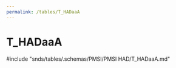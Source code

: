 ```yaml
---
permalink: /tables/T_HADaaA
---
```

# T\_HADaaA
<!-- SPDX-License-Identifier: MPL-2.0 -->

<!-- ATTENTION : Ne pas supprimer ou modifier la ligne ci-dessous -->
#include "snds/tables/.schemas/PMSI/PMSI HAD/T_HADaaA.md"
<!-- ATTENTION : Ne pas supprimer ou modifier la ligne ci-dessus -->
